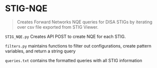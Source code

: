 # STIG-NQE
 >Creates Forward Networks NQE queries for DISA STIGs by iterating over csv file exported from STIG Viewer. 

`STIG_NQE.py` Creates API POST to create NQE for each STIG. 

`filters.py` maintains functions to filter out configurations, create pattern variables, and return a string query

`queries.txt` contains the formatted queries with all STIG information
